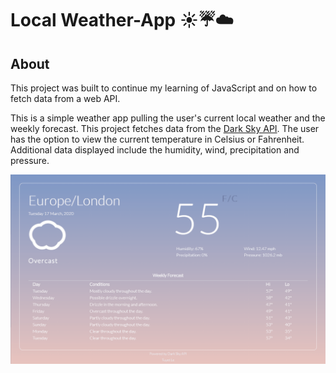# Local Weather-App :sunny::umbrella::cloud:

## About
This project was built to continue my learning of JavaScript and on how to fetch data from a web API. 

This is a simple weather app pulling the user's current local weather and the weekly forecast. This project fetches data from the [Dark Sky API](https://darksky.net/dev). The user has the option to view the current temperature in Celsius or Fahrenheit. Additional data displayed include the humidity, wind, precipitation and pressure. 

![Weather App Demo](weatherapp-demo.gif)
